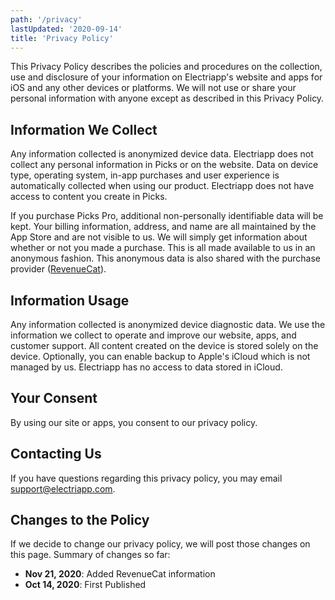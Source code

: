 ```yaml
---
path: '/privacy'
lastUpdated: '2020-09-14'
title: 'Privacy Policy'
---
```


This Privacy Policy describes the policies and procedures on the collection, use and disclosure of your information on Electriapp's website and apps for iOS and any other devices or platforms. We will not use or share your personal information with anyone except as described in this Privacy Policy.

## Information We Collect

Any information collected is anonymized device data. Electriapp does not collect any personal information in Picks or on the website. Data on device type, operating system, in-app purchases and user experience is automatically collected when using our product. Electriapp does not have access to content you create in Picks.

If you purchase Picks Pro, additional non-personally identifiable data will be kept. Your billing information, address, and name are all maintained by the App Store and are not visible to us. We will simply get information about whether or not you made a purchase. This is all made available to us in an anonymous fashion. This anonymous data is also shared with the purchase provider ([RevenueCat](https://www.revenuecat.com/dpa)).

## Information Usage

Any information collected is anonymized device diagnostic data. We use the information we collect to operate and improve our website, apps, and customer support. All content created on the device is stored solely on the device. Optionally, you can enable backup to Apple's iCloud which is not managed by us. Electriapp has no access to data stored in iCloud.

## Your Consent

By using our site or apps, you consent to our privacy policy.

## Contacting Us

If you have questions regarding this privacy policy, you may email support@electriapp.com.

## Changes to the Policy

If we decide to change our privacy policy, we will post those changes on this page. Summary of changes so far:

- **Nov 21, 2020**: Added RevenueCat information
- **Oct 14, 2020**: First Published
